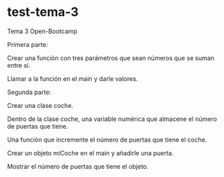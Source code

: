 # test-tema-3
Tema 3 Open-Bootcamp

Primera parte:

  Crear una función con tres parámetros que sean números que se suman entre sí.

  Llamar a la función en el main y darle valores.

Segunda parte:

  Crear una clase coche.

  Dentro de la clase coche, una variable numérica que almacene el número de puertas que tiene.

  Una función que incremente el número de puertas que tiene el coche.

  Crear un objeto miCoche en el main y añadirle una puerta.

  Mostrar el número de puertas que tiene el objeto.
